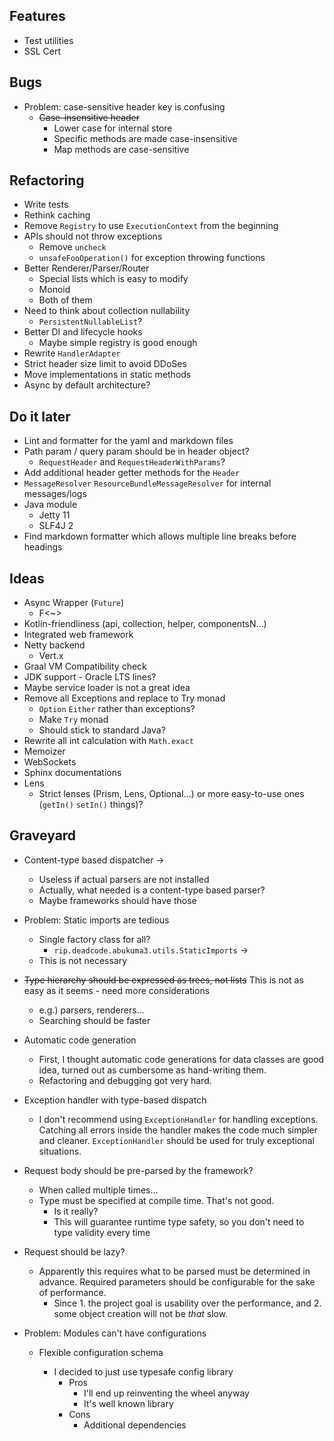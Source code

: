 ## Features

- Test utilities
- SSL Cert

## Bugs

- Problem: case-sensitive header key is confusing
  - ~~Case-insensitive header~~
    - Lower case for internal store
    - Specific methods are made case-insensitive
    - Map methods are case-sensitive

## Refactoring

- Write tests
- Rethink caching
- Remove `Registry` to use `ExecutionContext` from the beginning
- APIs should not throw exceptions
  - Remove `uncheck`
  - `unsafeFooOperation()` for exception throwing functions
- Better Renderer/Parser/Router
  - Special lists which is easy to modify
  - Monoid
  - Both of them
- Need to think about collection nullability
  - `PersistentNullableList`?
- Better DI and lifecycle hooks
  - Maybe simple registry is good enough
- Rewrite `HandlerAdapter`
- Strict header size limit to avoid DDoSes
- Move implementations in static methods
- Async by default architecture?

## Do it later

- Lint and formatter for the yaml and markdown files
- Path param / query param should be in header object?
  - `RequestHeader` and `RequestHeaderWithParams`?
- Add additional header getter methods for the `Header`
- `MessageResolver` `ResourceBundleMessageResolver` for internal messages/logs
- Java module
  - Jetty 11
  - SLF4J 2
- Find markdown formatter which allows multiple line breaks before headings

## Ideas

- Async Wrapper (`Future`)
  - F\<~>
- Kotlin-friendliness (api, collection, helper, componentsN...)
- Integrated web framework
- Netty backend
  - Vert.x
- Graal VM Compatibility check
- JDK support - Oracle LTS lines?
- Maybe service loader is not a great idea
- Remove all Exceptions and replace to Try monad
  - `Option` `Either` rather than exceptions?
  - Make `Try` monad
  - Should stick to standard Java?
- Rewrite all int calculation with `Math.exact`
- Memoizer
- WebSockets
- Sphinx documentations
- Lens
  - Strict lenses (Prism, Lens, Optional...) or more easy-to-use ones (`getIn()`
    `setIn()` things)?

## Graveyard

- Content-type based dispatcher ->

  - Useless if actual parsers are not installed
  - Actually, what needed is a content-type based parser?
  - Maybe frameworks should have those

- Problem: Static imports are tedious

  - Single factory class for all?
    - `rip.deadcode.abukuma3.utils.StaticImports` ->
  - This is not necessary

- ~~Type hierarchy should be expressed as trees, not lists~~ This is not as easy
  as it seems - need more considerations

  - e.g.) parsers, renderers...
  - Searching should be faster

- Automatic code generation

  - First, I thought automatic code generations for data classes are good idea,
    turned out as cumbersome as hand-writing them.
  - Refactoring and debugging got very hard.

- Exception handler with type-based dispatch

  - I don't recommend using `ExceptionHandler` for handling exceptions. Catching
    all errors inside the handler makes the code much simpler and cleaner.
    `ExceptionHandler` should be used for truly exceptional situations.

- Request body should be pre-parsed by the framework?

  - When called multiple times...
  - Type must be specified at compile time. That's not good.
    - Is it really?
    - This will guarantee runtime type safety, so you don't need to type
      validity every time

- Request should be lazy?

  - Apparently this requires what to be parsed must be determined in advance.
    Required parameters should be configurable for the sake of performance.
    - Since 1. the project goal is usability over the performance, and 2. some
      object creation will not be *that* slow.

- Problem: Modules can't have configurations
  - Flexible configuration schema
    
    - I decided to just use typesafe config library
      - Pros
        - I'll end up reinventing the wheel anyway
        - It's well known library
      - Cons
        - Additional dependencies
